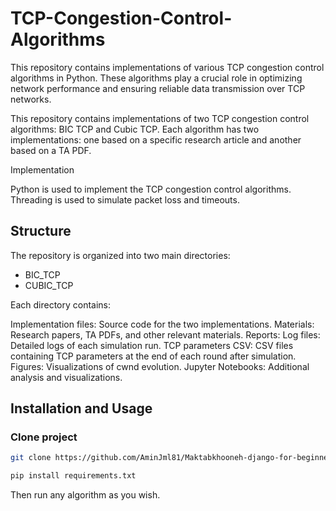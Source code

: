 # TCP-Congestion-Control-Algorithms
This repository contains implementations of various TCP congestion control algorithms in Python. These algorithms play a crucial role in optimizing network performance and ensuring reliable data transmission over TCP networks.

This repository contains implementations of two TCP congestion control algorithms: BIC TCP and Cubic TCP. Each algorithm has two implementations: one based on a specific research article and another based on a TA PDF.

Implementation

Python is used to implement the TCP congestion control algorithms. Threading is used to simulate packet loss and timeouts.

## Structure

The repository is organized into two main directories:

- BIC_TCP
- CUBIC_TCP

Each directory contains:

Implementation files: Source code for the two implementations.
Materials: Research papers, TA PDFs, and other relevant materials.
Reports:
Log files: Detailed logs of each simulation run.
TCP parameters CSV: CSV files containing TCP parameters at the end of each round after simulation.
Figures: Visualizations of cwnd evolution.
Jupyter Notebooks: Additional analysis and visualizations.

## Installation and Usage

### Clone project

```sh
git clone https://github.com/AminJml81/Maktabkhooneh-django-for-beginners-course-final-project.git
```

```sh
pip install requirements.txt
```
Then run any algorithm as you wish.
